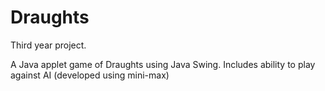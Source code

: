 Draughts
========

Third year project.

A Java applet game of Draughts using Java Swing.
Includes ability to play against AI (developed using mini-max)
